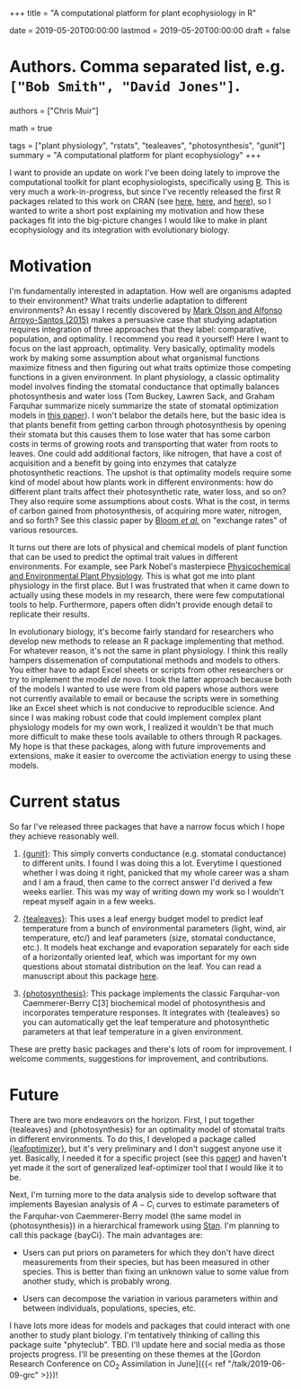 +++
title = "A computational platform for plant ecophysiology in R"

date = 2019-05-20T00:00:00
lastmod = 2019-05-20T00:00:00
draft = false

# Authors. Comma separated list, e.g. `["Bob Smith", "David Jones"]`.
authors = ["Chris Muir"]

math = true

tags = ["plant physiology", "rstats", "tealeaves", "photosynthesis", "gunit"]
summary = "A computational platform for plant ecophysiology"
+++

I want to provide an update on work I've been doing lately to improve the computational toolkit for plant ecophysiologists, specifically using [R](https://cran.r-project.org). This is very much a work-in-progress, but since I've recently released the first R packages related to this work on CRAN (see [here](https://CRAN.R-project.org/package=gunit), [here](https://CRAN.R-project.org/package=tealeaves), and [here](https://CRAN.R-project.org/package=photosynthesis)), so I wanted to write a short post explaining my motivation and how these packages fit into the big-picture changes I would like to make in plant ecophysiology and its integration with evolutionary biology.

# Motivation

I'm fundamentally interested in adaptation. How well are organisms adapted to their environment? What traits underlie adaptation to different environments? An essay I recently discovered by [Mark Olson and Alfonso Arroyo-Santos (2015)](https://doi.org/10.1086/681438) makes a persuasive case that studying adaptation requires integration of three approaches that they label: comparative, population, and optimality. I recommend you read it yourself! Here I want to focus on the last approach, optimality. Very basically, optimality models work by making some assumption about what organismal functions maximize fitness and then figuring out what traits optimize those competing functions in a given environment. In plant physiology, a classic optimality model involves finding the stomatal conductance that optimally balances photosynthesis and water loss (Tom Buckey, Lawren Sack, and Graham Farquhar summarize nicely summarize the state of stomatal optimization models in [this paper](https://doi.org/10.1111/pce.12823)). I won't belabor the details here, but the basic idea is that plants benefit from getting carbon through photosynthesis by opening their stomata but this causes them to lose water that has some carbon costs in terms of growing roots and transporting that water from roots to leaves. One could add additional factors, like nitrogen, that have a cost of acquisition and a benefit by going into enzymes that catalyze photosynthetic reactions. The upshot is that optimality models require some kind of model about how plants work in different environments: how do different plant traits affect their photosynthetic rate, water loss, and so on? They also require some assumptions about costs. What is the cost, in terms of carbon gained from photosynthesis, of acquiring more water, nitrogen, and so forth? See this classic paper by [Bloom *et al.*](https://doi.org/10.1146/annurev.es.16.110185.002051) on "exchange rates" of various resources.

It turns out there are lots of physical and chemical models of plant function that can be used to predict the optimal trait values in different environments. For example, see Park Nobel's masterpiece [Physicochemical and Environmental Plant Physiology](https://www.elsevier.com/books/physicochemical-and-environmental-plant-physiology/nobel/978-0-12-374143-1). This is what got me into plant physiology in the first place. But I was frustrated that when it came down to actually using these models in my research, there were few computational tools to help. Furthermore, papers often didn't provide enough detail to replicate their results.

In evolutionary biology, it's become fairly standard for researchers who develop new methods to release an R package implementing that method. For whatever reason, it's not the same in plant physiology. I think this really hampers dissemenation of computational methods and models to others. You either have to adapt Excel sheets or scripts from other researchers or try to implement the model *de novo*. I took the latter approach because both of the models I wanted to use were from old papers whose authors were not currently available to email or because the scripts were in something like an Excel sheet which is not conducive to reproducible science. And since I was making robust code that could implement complex plant physiology models for my own work, I realized it wouldn't be that much more difficult to make these tools available to others through R packages. My hope is that these packages, along with future improvements and extensions, make it easier to overcome the activiation energy to using these models.

# Current status

So far I've released three packages that have a narrow focus which I hope they achieve reasonably well.

1. [{gunit}](https://CRAN.R-project.org/package=gunit): This simply converts conductance (e.g. stomatal conductance) to different units. I found I was doing this a lot. Everytime I questioned whether I was doing it right, panicked that my whole career was a sham and I am a fraud, then came to the correct answer I'd derived a few weeks earlier. This was my way of writing down my work so I wouldn't repeat myself again in a few weeks.

2. [{tealeaves}](https://CRAN.R-project.org/package=tealeaves): This uses a leaf energy budget model to predict leaf temperature from a bunch of environmental parameters (light, wind, air temperature, etc/) and leaf parameters (size, stomatal conductance, etc.). It models heat exchange and evaporation separately for each side of a horizontally oriented leaf, which was important for my own questions about stomatal distribution on the leaf. You can read a manuscript about this package [here](https://doi.org/10.1101/529487).

3. [{photosynthesis}](https://CRAN.R-project.org/package=photosynthesis): This package implements the classic Farquhar-von Caemmerer-Berry C[3] biochemical model of photosynthesis and incorporates temperature responses. It integrates with {tealeaves} so you can automatically get the leaf temperature and photosynthetic parameters at that leaf temperature in a given environment.

These are pretty basic packages and there's lots of room for improvement. I welcome comments, suggestions for improvement, and contributions.

# Future

There are two more endeavors on the horizon. First, I put together {tealeaves} and {photosynthesis} for an optimality model of stomatal traits in different environments. To do this, I developed a package called [{leafoptimizer}](https://github.com/cdmuir/leafoptimizer), but it's very preliminary and I don't suggest anyone use it yet. Basically, I needed it for a specific project (see this [paper](https://doi.org/10.1101/601377)) and haven't yet made it the sort of generalized leaf-optimizer tool that I would like it to be.

Next, I'm turning more to the data analysis side to develop software that implements Bayesian analysis of $A-C_\mathrm{i}$ curves to estimate parameters of the Farquhar-von Caemmerer-Berry model (the same model in {photosynthesis}) in a hierarchical framework using [Stan](https://mc-stan.org/). I'm planning to call this package {bayCi}. The main advantages are: 

* Users can put priors on parameters for which they don't have direct measurements from their species, but has been measured in other species. This is better than fixing an unknown value to some value from another study, which is probably wrong.

* Users can decompose the variation in various parameters within and between individuals, populations, species, etc.

I have lots more ideas for models and packages that could interact with one another to study plant biology. I'm tentatively thinking of calling this package suite "phyteclub". TBD. I'll update here and social media as those projects progress. I'll be presenting on these themes at the [Gordon Research Conference on CO$_2$ Assimilation in June]({{< ref "/talk/2019-06-09-grc" >}})!
